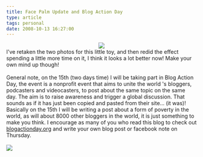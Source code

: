 ```yaml
---
title: Face Palm Update and Blog Action Day
type: article
tags: personal
date: 2008-10-13 16:27:00
---
```

<div class="separator" style="clear:both;text-align:center;"><a href="http://doctesting.files.wordpress.com/2008/10/facepalm1.jpg" style="margin-left:1em;margin-right:1em;"><img border="0" src="http://doctesting.files.wordpress.com/2008/10/facepalm1.jpg?w=300" /></a></div><div>I've retaken the two photos for this little toy, and then redid the effect spending a little more time on it, I think it looks a lot better now! Make your own mind up though!</div><br /><div>General note, on the 15th (two days time) I will be taking part in Blog Action Day, the event is a nonprofit event that aims to unite the world 's bloggers, podcasters and videocasters, to post about the same topic on the same day. The aim is to raise awareness and trigger a global discussion.  That sounds as if it has just been copied and pasted from their site... (it was)!  Basically on the 15th I will be writing a post about a form of poverty in the world, as will about 8000 other bloggers in the world, it is just something to make you think. I encourage as many of you who read this blog to check out <a href="http://blogactionday.org/" target="null">blogactionday.org</a> and write your own blog post or facebook note on Thursday.</div><br /><a href="http://blogactionday.org/"><img src="http://blogactionday.s3.amazonaws.com/banners/468x60.jpg" /></a><div class="blogger-post-footer"><img width='1' height='1' src='https://blogger.googleusercontent.com/tracker/31453821-4958420136572950691?l=www.jamesdoc.co.uk' alt='' /></div>

